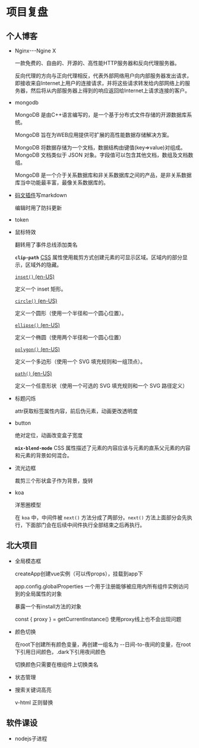 # 项目复盘

## 个人博客

- Nginx---Ngine X
  
  一款免费的、自由的、开源的、高性能HTTP服务器和反向代理服务器。
  
  反向代理的方向与正向代理相反，代表外部网络用户向内部服务器发出请求，即接收来自Internet上用户的连接请求，并将这些请求转发给内部网络上的服务器，然后将从内部服务器上得到的响应返回给Internet上请求连接的客户。

- mongodb
  
  MongoDB 是由C++语言编写的，是一个基于分布式文件存储的开源数据库系统。
  
  MongoDB 旨在为WEB应用提供可扩展的高性能数据存储解决方案。
  
  MongoDB 将数据存储为一个文档，数据结构由键值(key=>value)对组成。MongoDB 文档类似于 JSON 对象。字段值可以包含其他文档，数组及文档数组。
  
  MongoDB 是一个介于关系数据库和非关系数据库之间的产品，是非关系数据库当中功能最丰富，最像关系数据库的。

- [码文插件](http://www.mavoneditor.com/)写markdown
  
  编辑时用了防抖更新

- token

- 鼠标特效
  
  翻转用了事件总线添加类名
  
  **`clip-path`** [CSS](https://developer.mozilla.org/zh-CN/docs/Web/CSS) 属性使用裁剪方式创建元素的可显示区域。区域内的部分显示，区域外的隐藏。
  
  [`inset()` (en-US)](https://link.juejin.cn?target=https%3A%2F%2Fdeveloper.mozilla.org%2Fen-US%2Fdocs%2FWeb%2FCSS%2Fbasic-shape%2Finset "https://developer.mozilla.org/en-US/docs/Web/CSS/basic-shape/inset")
  
  定义一个 inset 矩形。
  
  [`circle()` (en-US)](https://link.juejin.cn?target=https%3A%2F%2Fdeveloper.mozilla.org%2Fen-US%2Fdocs%2FWeb%2FCSS%2Fbasic-shape%2Fcircle "https://developer.mozilla.org/en-US/docs/Web/CSS/basic-shape/circle")
  
  定义一个圆形（使用一个半径和一个圆心位置）。
  
  [`ellipse()` (en-US)](https://link.juejin.cn?target=https%3A%2F%2Fdeveloper.mozilla.org%2Fen-US%2Fdocs%2FWeb%2FCSS%2Fbasic-shape%2Fellipse "https://developer.mozilla.org/en-US/docs/Web/CSS/basic-shape/ellipse")
  
  定义一个椭圆（使用两个半径和一个圆心位置）
  
  [`polygon()` (en-US)](https://link.juejin.cn?target=https%3A%2F%2Fdeveloper.mozilla.org%2Fen-US%2Fdocs%2FWeb%2FCSS%2Fbasic-shape%2Fpolygon "https://developer.mozilla.org/en-US/docs/Web/CSS/basic-shape/polygon")
  
  定义一个多边形（使用一个 SVG 填充规则和一组顶点）。
  
  [`path()` (en-US)](https://link.juejin.cn?target=https%3A%2F%2Fdeveloper.mozilla.org%2Fen-US%2Fdocs%2FWeb%2FCSS%2Fpath "https://developer.mozilla.org/en-US/docs/Web/CSS/path")
  
  定义一个任意形状（使用一个可选的 SVG 填充规则和一个 SVG 路径定义）

- 标题闪烁
  
  attr获取标签属性内容，前后伪元素，动画更改透明度

- button
  
  绝对定位，动画改变盒子宽度
  
  **`mix-blend-mode`** CSS 属性描述了元素的内容应该与元素的直系父元素的内容和元素的背景如何混合。

- 流光边框
  
  裁剪三个形状盒子作为背景，旋转

- koa
  
  洋葱圈模型
  
  在 `koa` 中，中间件被 `next()` 方法分成了两部分。`next()` 方法上面部分会先执行，下面部门会在后续中间件执行全部结束之后再执行。

## 北大项目

- 全局模态框
  
  createApp创建vue实例（可以传props），挂载到app下
  
  app.config.globalProperties 一个用于注册能够被应用内所有组件实例访问到的全局属性的对象
  
  暴露一个有install方法的对象
  
  const { proxy } = getCurrentInstance()  使用proxy线上也不会出现问题

- 颜色切换
  
  在root下创建所有颜色变量，再创建一组名为 --日间-to-夜间的变量，在root下引用日间颜色，.dark下引用夜间颜色
  
  切换颜色只需要在根组件上切换类名

- 状态管理

- 搜索关键词高亮
  
  v-html 正则替换

## 软件课设

- nodejs子进程
